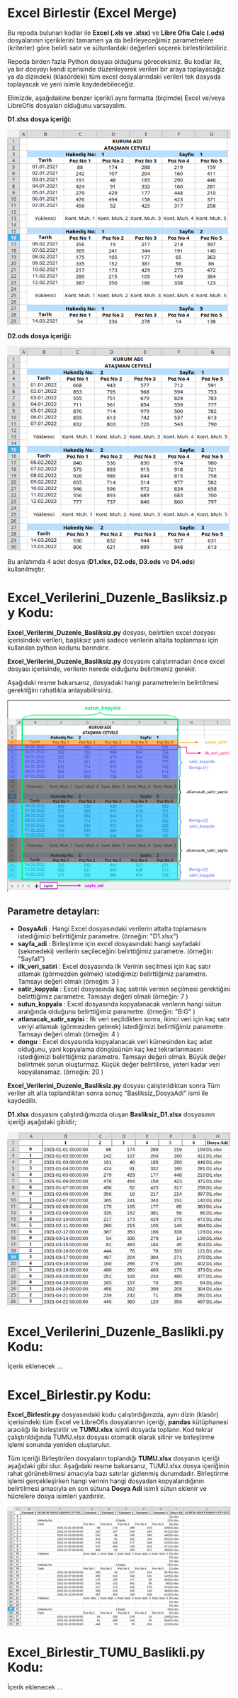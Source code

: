 # Excel Birlestir (Excel Merge)
Bu repoda bulunan kodlar ile **Excel (.xls ve .xlsx)** ve **Libre Ofis Calc (.ods)** dosyalarının içeriklerini tamamen ya da belirleyeceğimiz parametrelere (kriterler) göre belirli satır ve sütunlardaki değerleri seçerek birlestirilebiliriz.

Repoda birden fazla Python dosyası olduğunu göreceksiniz. Bu kodlar ile, ya bir dosyayı kendi içerisinde düzenleyerek verileri bir araya toplayacağız ya da dizindeki (klasördeki) tüm excel dosyalarındaki verileri tek dosyada toplayacak ve yeni isimle kaydedebileceğiz.

Elimizde, aşağıdakine benzer içerikli aynı formatta (biçimde) Excel ve/veya LibreOfis dosyaları olduğunu varsayalım.


**D1.xlsx dosya içeriği:**

![d1](resimler/D1.png)

**D2.ods dosya içeriği:**

![d2](resimler/D2.png)

Bu anlatımda 4 adet dosya (**D1.xlsx, D2.ods, D3.ods** ve **D4.ods**) kullanılmıştır.

# Excel_Verilerini_Duzenle_Basliksiz.py Kodu:
**Excel_Verilerini_Duzenle_Basliksiz.py** dosyası, belirtilen excel dosyası içerisindeki verileri, başlıksız yani sadece verilerin altalta toplanması için kullanılan python kodunu barındırır.

**Excel_Verilerini_Duzenle_Basliksiz.py** dosyasını çalıştırmadan önce excel dosyası içerisinde, verilerin nerede olduğunu belirtmeniz gerekir.

Aşağıdaki resme bakarsanız, dosyadaki hangi parametrelerin belirtilmesi gerektiğini rahatlıkla anlayabilirsiniz.

![parametreler_basliksiz.png](resimler/parametreler_.png)

## Parametre detayları:
* **DosyaAdi**  : Hangi Excel dosyasındaki verilerin altalta toplamasını istediğimizi belirttiğimiz parametre. (örneğin: "D1.xlsx")
* **sayfa_adi**	 : Birleştirme için excel dosyasındaki hangi sayfadaki (sekmedeki) verilerin seçileceğini belirttiğimiz parametre. (örneğin: "Sayfa1")
* **ilk_veri_satiri** : Excel dosyasında ilk Verinin seçilmesi için kaç satır atlamak (görmezden gelmek) istediğimizi belirttiğimiz parametre. Tamsayı değeri olmalı (örneğin: 3 )
* **satir_kopyala**  : Excel dosyasında kaç satırlık verinin seçilmesi gerektiğini belirttiğimiz parametre. Tamsayı değeri olmalı (örneğin: 7 )
* **sutun_kopyala**  : Excel dosyasında kopyalanacak verilerin hangi sütun aralığında olduğunu belirttiğimiz parametre. (örneğin: "B:G" )
* **atlanacak_satir_sayisi** : İlk veri seçildikten sonra, ikinci veri için kaç satır veriyi atlamak (görmezden gelmek) istediğimizi belirttiğimiz parametre. Tamsayı değeri olmalı (örneğin: 4 )
* **dongu** : Excel dosyasında kopyalanacak veri kümesinden kaç adet olduğunu, yani kopyalama döngüsünün kaç kez tekrarlanmasını istediğimizi belirttiğimiz parametre. Tamsayı değeri olmalı. Büyük değer belirtmek sorun oluşturmaz. Küçük değer belirtilirse, yeteri kadar veri kopyalanamaz. (örneğin: 20 )

**Excel_Verilerini_Duzenle_Basliksiz.py** dosyası çalıştırıldıktan sonra Tüm veriler alt alta toplandıktan sonra sonuç "Basliksiz_DosyaAdi" ismi ile kaydedilir.

**D1.xlsx** dosyasını çalıştırdığımızda oluşan **Basliksiz_D1.xlsx** dosyasının içeriği aşağıdaki gibidir;

![Excel_Verilerini_Duzenle_Basliksiz_sonuc](resimler/Excel_Verilerini_Duzenle_Basliksiz_sonuc.png)


# Excel_Verilerini_Duzenle_Baslikli.py Kodu:
İçerik eklenecek ...


# Excel_Birlestir.py Kodu:
**Excel_Birlestir.py** dosyasındaki kodu çalıştırdığınızda, aynı dizin (klasör) içerisindeki tüm Excel ve LibreOfis dosyalarının içeriği, **pandas** kütüphanesi aracılığı ile birleştirilir ve **TUMU.xlsx** isimli dosyada toplanır. Kod tekrar çalıştırıldığında TUMU.xlsx dosyası otomatik olarak silinir ve birleştirme işlemi sonunda yeniden oluşturulur.

Tüm içeriği Birleştirilen dosyaların toplandığı **TUMU.xlsx** dosyanın içeriği aşağıdaki gibi olur. Aşağıdaki resme bakarsanız, TUMU.xlsx dosya içeriğinin rahat görünebilmesi amacıyla bazı satırlar gizlenmiş durumdadır. Birleştirme işlemi gerçekleşirken hangi verinin hangi dosyadan kopyalandığının belirtilmesi amacıyla en son sütuna **Dosya Adi** isimli sütun eklenir ve hücrelere dosya isimleri yazdırılır.

![excel_birlestir](resimler/excel_birlestir.png)


# Excel_Birlestir_TUMU_Baslikli.py Kodu:

İçerik eklenecek ...


